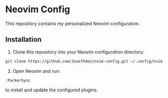 # Neovim Config

This repository contains my personalized Neovim configuration.

## Installation

1. Clone this repository into your Neovim configuration directory:

```bash
git clone https://github.com/Jozefhdez/nvim-config.git ~/.config/nvim
```
2. Open Neovim and run:

```vim
:PackerSync
```
to install and update the configured plugins.
